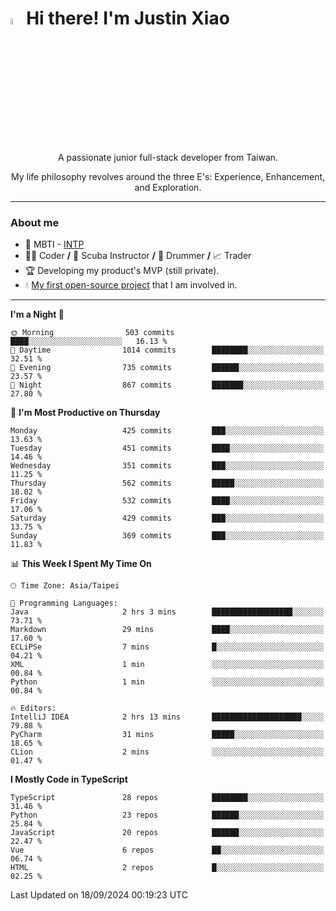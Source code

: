 # <img src="https://media.giphy.com/media/hvRJCLFzcasrR4ia7z/giphy.gif" width="5%">Hi there! I'm Justin Xiao
<p align="center">A passionate junior full-stack developer from Taiwan.  </p>
<p align="center">My life philosophy revolves around the three E's: Experience, Enhancement, and Exploration.</p>

---
### About me
- 👀 MBTI - [INTP](https://www.16personalities.com/intp-personality)
- 👨‍💻 Coder **/** 🤿 Scuba Instructor **/** 🥁 Drummer **/** 📈 Trader
- 🏆 Developing my product's MVP (still private).
- 💧 [My first open-source project](https://github.com/Game-as-a-Service/Game-Lobby-Web) that I am involved in.

---
<!--START_SECTION:waka-->
**I'm a Night 🦉** 

```text
🌞 Morning                503 commits         ████░░░░░░░░░░░░░░░░░░░░░   16.13 % 
🌆 Daytime                1014 commits        ████████░░░░░░░░░░░░░░░░░   32.51 % 
🌃 Evening                735 commits         ██████░░░░░░░░░░░░░░░░░░░   23.57 % 
🌙 Night                  867 commits         ███████░░░░░░░░░░░░░░░░░░   27.80 % 
```
📅 **I'm Most Productive on Thursday** 

```text
Monday                   425 commits         ███░░░░░░░░░░░░░░░░░░░░░░   13.63 % 
Tuesday                  451 commits         ████░░░░░░░░░░░░░░░░░░░░░   14.46 % 
Wednesday                351 commits         ███░░░░░░░░░░░░░░░░░░░░░░   11.25 % 
Thursday                 562 commits         █████░░░░░░░░░░░░░░░░░░░░   18.02 % 
Friday                   532 commits         ████░░░░░░░░░░░░░░░░░░░░░   17.06 % 
Saturday                 429 commits         ███░░░░░░░░░░░░░░░░░░░░░░   13.75 % 
Sunday                   369 commits         ███░░░░░░░░░░░░░░░░░░░░░░   11.83 % 
```


📊 **This Week I Spent My Time On** 

```text
🕑︎ Time Zone: Asia/Taipei

💬 Programming Languages: 
Java                     2 hrs 3 mins        ██████████████████░░░░░░░   73.71 % 
Markdown                 29 mins             ████░░░░░░░░░░░░░░░░░░░░░   17.60 % 
ECLiPSe                  7 mins              █░░░░░░░░░░░░░░░░░░░░░░░░   04.21 % 
XML                      1 min               ░░░░░░░░░░░░░░░░░░░░░░░░░   00.84 % 
Python                   1 min               ░░░░░░░░░░░░░░░░░░░░░░░░░   00.84 % 

🔥 Editors: 
IntelliJ IDEA            2 hrs 13 mins       ████████████████████░░░░░   79.88 % 
PyCharm                  31 mins             █████░░░░░░░░░░░░░░░░░░░░   18.65 % 
CLion                    2 mins              ░░░░░░░░░░░░░░░░░░░░░░░░░   01.47 % 
```

**I Mostly Code in TypeScript** 

```text
TypeScript               28 repos            ████████░░░░░░░░░░░░░░░░░   31.46 % 
Python                   23 repos            ██████░░░░░░░░░░░░░░░░░░░   25.84 % 
JavaScript               20 repos            ██████░░░░░░░░░░░░░░░░░░░   22.47 % 
Vue                      6 repos             ██░░░░░░░░░░░░░░░░░░░░░░░   06.74 % 
HTML                     2 repos             █░░░░░░░░░░░░░░░░░░░░░░░░   02.25 % 
```




 Last Updated on 18/09/2024 00:19:23 UTC
<!--END_SECTION:waka-->
